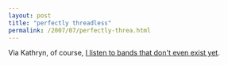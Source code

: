 ```yaml
---
layout: post
title: "perfectly threadless"
permalink: /2007/07/perfectly-threa.html
---
```


Via Kathryn, of course, [I listen to bands that don't even exist yet](http://www.threadless.com/product/917/I_Listen_To_Bands "Threadless T-Shirts - I Listen To Bands... by Evan Ferstenfeld").